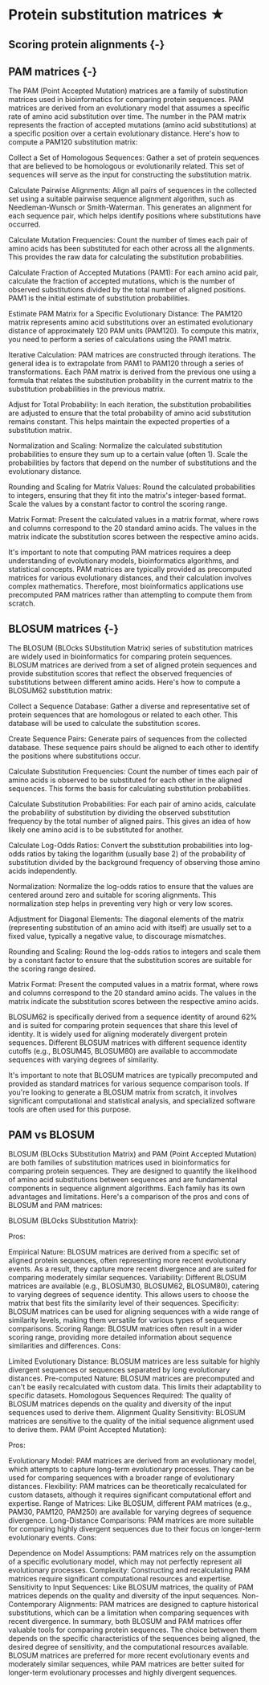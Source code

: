 
# Protein substitution matrices ★

## Scoring protein alignments {-}

## PAM matrices {-}

The PAM (Point Accepted Mutation) matrices are a family of substitution matrices used in bioinformatics for comparing protein sequences. PAM matrices are derived from an evolutionary model that assumes a specific rate of amino acid substitution over time. The number in the PAM matrix represents the fraction of accepted mutations (amino acid substitutions) at a specific position over a certain evolutionary distance. Here's how to compute a PAM120 substitution matrix:

Collect a Set of Homologous Sequences:
Gather a set of protein sequences that are believed to be homologous or evolutionarily related. This set of sequences will serve as the input for constructing the substitution matrix.

Calculate Pairwise Alignments:
Align all pairs of sequences in the collected set using a suitable pairwise sequence alignment algorithm, such as Needleman-Wunsch or Smith-Waterman. This generates an alignment for each sequence pair, which helps identify positions where substitutions have occurred.

Calculate Mutation Frequencies:
Count the number of times each pair of amino acids has been substituted for each other across all the alignments. This provides the raw data for calculating the substitution probabilities.

Calculate Fraction of Accepted Mutations (PAM1):
For each amino acid pair, calculate the fraction of accepted mutations, which is the number of observed substitutions divided by the total number of aligned positions. PAM1 is the initial estimate of substitution probabilities.

Estimate PAM Matrix for a Specific Evolutionary Distance:
The PAM120 matrix represents amino acid substitutions over an estimated evolutionary distance of approximately 120 PAM units (PAM120). To compute this matrix, you need to perform a series of calculations using the PAM1 matrix.

Iterative Calculation:
PAM matrices are constructed through iterations. The general idea is to extrapolate from PAM1 to PAM120 through a series of transformations. Each PAM matrix is derived from the previous one using a formula that relates the substitution probability in the current matrix to the substitution probabilities in the previous matrix.

Adjust for Total Probability:
In each iteration, the substitution probabilities are adjusted to ensure that the total probability of amino acid substitution remains constant. This helps maintain the expected properties of a substitution matrix.

Normalization and Scaling:
Normalize the calculated substitution probabilities to ensure they sum up to a certain value (often 1). Scale the probabilities by factors that depend on the number of substitutions and the evolutionary distance.

Rounding and Scaling for Matrix Values:
Round the calculated probabilities to integers, ensuring that they fit into the matrix's integer-based format. Scale the values by a constant factor to control the scoring range.

Matrix Format:
Present the calculated values in a matrix format, where rows and columns correspond to the 20 standard amino acids. The values in the matrix indicate the substitution scores between the respective amino acids.

It's important to note that computing PAM matrices requires a deep understanding of evolutionary models, bioinformatics algorithms, and statistical concepts. PAM matrices are typically provided as precomputed matrices for various evolutionary distances, and their calculation involves complex mathematics. Therefore, most bioinformatics applications use precomputed PAM matrices rather than attempting to compute them from scratch.

## BLOSUM matrices {-}

The BLOSUM (BLOcks SUbstitution Matrix) series of substitution matrices are widely used in bioinformatics for comparing protein sequences. BLOSUM matrices are derived from a set of aligned protein sequences and provide substitution scores that reflect the observed frequencies of substitutions between different amino acids. Here's how to compute a BLOSUM62 substitution matrix:

Collect a Sequence Database:
Gather a diverse and representative set of protein sequences that are homologous or related to each other. This database will be used to calculate the substitution scores.

Create Sequence Pairs:
Generate pairs of sequences from the collected database. These sequence pairs should be aligned to each other to identify the positions where substitutions occur.

Calculate Substitution Frequencies:
Count the number of times each pair of amino acids is observed to be substituted for each other in the aligned sequences. This forms the basis for calculating substitution probabilities.

Calculate Substitution Probabilities:
For each pair of amino acids, calculate the probability of substitution by dividing the observed substitution frequency by the total number of aligned pairs. This gives an idea of how likely one amino acid is to be substituted for another.

Calculate Log-Odds Ratios:
Convert the substitution probabilities into log-odds ratios by taking the logarithm (usually base 2) of the probability of substitution divided by the background frequency of observing those amino acids independently.

Normalization:
Normalize the log-odds ratios to ensure that the values are centered around zero and suitable for scoring alignments. This normalization step helps in preventing very high or very low scores.

Adjustment for Diagonal Elements:
The diagonal elements of the matrix (representing substitution of an amino acid with itself) are usually set to a fixed value, typically a negative value, to discourage mismatches.

Rounding and Scaling:
Round the log-odds ratios to integers and scale them by a constant factor to ensure that the substitution scores are suitable for the scoring range desired.

Matrix Format:
Present the computed values in a matrix format, where rows and columns correspond to the 20 standard amino acids. The values in the matrix indicate the substitution scores between the respective amino acids.

BLOSUM62 is specifically derived from a sequence identity of around 62% and is suited for comparing protein sequences that share this level of identity. It is widely used for aligning moderately divergent protein sequences. Different BLOSUM matrices with different sequence identity cutoffs (e.g., BLOSUM45, BLOSUM80) are available to accommodate sequences with varying degrees of similarity.

It's important to note that BLOSUM matrices are typically precomputed and provided as standard matrices for various sequence comparison tools. If you're looking to generate a BLOSUM matrix from scratch, it involves significant computational and statistical analysis, and specialized software tools are often used for this purpose.


## PAM vs BLOSUM

BLOSUM (BLOcks SUbstitution Matrix) and PAM (Point Accepted Mutation) are both families of substitution matrices used in bioinformatics for comparing protein sequences. They are designed to quantify the likelihood of amino acid substitutions between sequences and are fundamental components in sequence alignment algorithms. Each family has its own advantages and limitations. Here's a comparison of the pros and cons of BLOSUM and PAM matrices:

BLOSUM (BLOcks SUbstitution Matrix):

Pros:

Empirical Nature: BLOSUM matrices are derived from a specific set of aligned protein sequences, often representing more recent evolutionary events. As a result, they capture more recent divergence and are suited for comparing moderately similar sequences.
Variability: Different BLOSUM matrices are available (e.g., BLOSUM30, BLOSUM62, BLOSUM80), catering to varying degrees of sequence identity. This allows users to choose the matrix that best fits the similarity level of their sequences.
Specificity: BLOSUM matrices can be used for aligning sequences with a wide range of similarity levels, making them versatile for various types of sequence comparisons.
Scoring Range: BLOSUM matrices often result in a wider scoring range, providing more detailed information about sequence similarities and differences.
Cons:

Limited Evolutionary Distance: BLOSUM matrices are less suitable for highly divergent sequences or sequences separated by long evolutionary distances.
Pre-computed Nature: BLOSUM matrices are precomputed and can't be easily recalculated with custom data. This limits their adaptability to specific datasets.
Homologous Sequences Required: The quality of BLOSUM matrices depends on the quality and diversity of the input sequences used to derive them.
Alignment Quality Sensitivity: BLOSUM matrices are sensitive to the quality of the initial sequence alignment used to derive them.
PAM (Point Accepted Mutation):

Pros:

Evolutionary Model: PAM matrices are derived from an evolutionary model, which attempts to capture long-term evolutionary processes. They can be used for comparing sequences with a broader range of evolutionary distances.
Flexibility: PAM matrices can be theoretically recalculated for custom datasets, although it requires significant computational effort and expertise.
Range of Matrices: Like BLOSUM, different PAM matrices (e.g., PAM30, PAM120, PAM250) are available for varying degrees of sequence divergence.
Long-Distance Comparisons: PAM matrices are more suitable for comparing highly divergent sequences due to their focus on longer-term evolutionary events.
Cons:

Dependence on Model Assumptions: PAM matrices rely on the assumption of a specific evolutionary model, which may not perfectly represent all evolutionary processes.
Complexity: Constructing and recalculating PAM matrices require significant computational resources and expertise.
Sensitivity to Input Sequences: Like BLOSUM matrices, the quality of PAM matrices depends on the quality and diversity of the input sequences.
Non-Contemporary Alignments: PAM matrices are designed to capture historical substitutions, which can be a limitation when comparing sequences with recent divergence.
In summary, both BLOSUM and PAM matrices offer valuable tools for comparing protein sequences. The choice between them depends on the specific characteristics of the sequences being aligned, the desired degree of sensitivity, and the computational resources available. BLOSUM matrices are preferred for more recent evolutionary events and moderately similar sequences, while PAM matrices are better suited for longer-term evolutionary processes and highly divergent sequences.